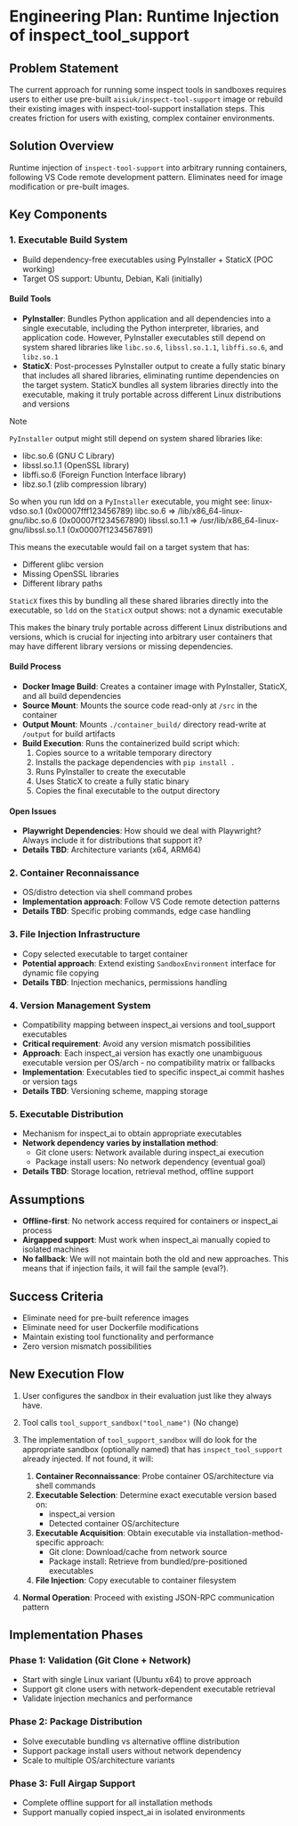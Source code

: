 # Engineering Plan: Runtime Injection of inspect_tool_support

## Problem Statement

The current approach for running some inspect tools in sandboxes requires users to either use pre-built `aisiuk/inspect-tool-support` image or rebuild their existing images with inspect-tool-support installation steps. This creates friction for users with existing, complex container environments.

## Solution Overview

Runtime injection of `inspect-tool-support` into arbitrary running containers, following VS Code remote development pattern. Eliminates need for image modification or pre-built images.

## Key Components

### 1. Executable Build System
- Build dependency-free executables using PyInstaller + StaticX (POC working)
- Target OS support: Ubuntu, Debian, Kali (initially)

#### Build Tools
- **PyInstaller**: Bundles Python application and all dependencies into a single executable, including the Python interpreter, libraries, and application code. However, PyInstaller executables still depend on system shared libraries like `libc.so.6`, `libssl.so.1.1`, `libffi.so.6`, and `libz.so.1`
- **StaticX**: Post-processes PyInstaller output to create a fully static binary that includes all shared libraries, eliminating runtime dependencies on the target system. StaticX bundles all system libraries directly into the executable, making it truly portable across different Linux distributions and versions

> [!NOTE]
> `PyInstaller` output might still depend on system shared libraries like:
>   - libc.so.6 (GNU C Library)
>   - libssl.so.1.1 (OpenSSL library)
>   - libffi.so.6 (Foreign Function Interface library)
>   - libz.so.1 (zlib compression library)
> 
>   So when you run ldd on a `PyInstaller` executable, you might see:
>   linux-vdso.so.1 (0x00007fff123456789)
>   libc.so.6 => /lib/x86_64-linux-gnu/libc.so.6 (0x00007f1234567890)
>   libssl.so.1.1 => /usr/lib/x86_64-linux-gnu/libssl.so.1.1 (0x00007f1234567891)
> 
>   This means the executable would fail on a target system that has:
>   - Different glibc version
>   - Missing OpenSSL libraries
>   - Different library paths
> 
>   `StaticX` fixes this by bundling all these shared libraries directly into the executable, so `ldd` on the `StaticX` output shows: not a dynamic executable
> 
>   This makes the binary truly portable across different Linux distributions and versions, which is crucial for injecting into arbitrary user containers that may have different library versions or missing dependencies.


#### Build Process
- **Docker Image Build**: Creates a container image with PyInstaller, StaticX, and all build dependencies
- **Source Mount**: Mounts the source code read-only at `/src` in the container
- **Output Mount**: Mounts `./container_build/` directory read-write at `/output` for build artifacts
- **Build Execution**: Runs the containerized build script which:
  1. Copies source to a writable temporary directory
  2. Installs the package dependencies with `pip install .`
  3. Runs PyInstaller to create the executable
  4. Uses StaticX to create a fully static binary
  5. Copies the final executable to the output directory

#### Open Issues
- **Playwright Dependencies**: How should we deal with Playwright? Always include it for distributions that support it?
- **Details TBD**: Architecture variants (x64, ARM64)

### 2. Container Reconnaissance
- OS/distro detection via shell command probes
- **Implementation approach**: Follow VS Code remote detection patterns
- **Details TBD**: Specific probing commands, edge case handling

### 3. File Injection Infrastructure
- Copy selected executable to target container
- **Potential approach**: Extend existing `SandboxEnvironment` interface for dynamic file copying
- **Details TBD**: Injection mechanics, permissions handling

### 4. Version Management System
- Compatibility mapping between inspect_ai versions and tool_support executables
- **Critical requirement**: Avoid any version mismatch possibilities
- **Approach**: Each inspect_ai version has exactly one unambiguous executable version per OS/arch - no compatibility matrix or fallbacks
- **Implementation**: Executables tied to specific inspect_ai commit hashes or version tags
- **Details TBD**: Versioning scheme, mapping storage

### 5. Executable Distribution
- Mechanism for inspect_ai to obtain appropriate executables
- **Network dependency varies by installation method**:
  - Git clone users: Network available during inspect_ai execution
  - Package install users: No network dependency (eventual goal)
- **Details TBD**: Storage location, retrieval method, offline support

## Assumptions

- **Offline-first**: No network access required for containers or inspect_ai process
- **Airgapped support**: Must work when inspect_ai manually copied to isolated machines
- **No fallback**: We will not maintain both the old and new approaches. This means that if injection fails, it will fail the sample (eval?). 


## Success Criteria

- Eliminate need for pre-built reference images
- Eliminate need for user Dockerfile modifications
- Maintain existing tool functionality and performance
- Zero version mismatch possibilities

## New Execution Flow

1. User configures the sandbox in their evaluation just like they always have.
2. Tool calls `tool_support_sandbox("tool_name")` (No change)
3. The implementation of `tool_support_sandbox` will do look for the appropriate sandbox (optionally named) that has `inspect_tool_support` already injected. If not found, it will:

    1. **Container Reconnaissance**: Probe container OS/architecture via shell commands
    2. **Executable Selection**: Determine exact executable version based on:
        - inspect_ai version
        - Detected container OS/architecture
    3. **Executable Acquisition**: Obtain executable via installation-method-specific approach:
        - Git clone: Download/cache from network source
        - Package install: Retrieve from bundled/pre-positioned executables
    4. **File Injection**: Copy executable to container filesystem

9. **Normal Operation**: Proceed with existing JSON-RPC communication pattern

## Implementation Phases

### Phase 1: Validation (Git Clone + Network)
- Start with single Linux variant (Ubuntu x64) to prove approach
- Support git clone users with network-dependent executable retrieval
- Validate injection mechanics and performance

### Phase 2: Package Distribution
- Solve executable bundling vs alternative offline distribution
- Support package install users without network dependency
- Scale to multiple OS/architecture variants

### Phase 3: Full Airgap Support
- Complete offline support for all installation methods
- Support manually copied inspect_ai in isolated environments


